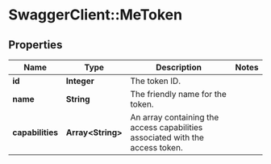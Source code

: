 # SwaggerClient::MeToken

## Properties
Name | Type | Description | Notes
------------ | ------------- | ------------- | -------------
**id** | **Integer** | The token ID. | 
**name** | **String** | The friendly name for the token. | 
**capabilities** | **Array&lt;String&gt;** | An array containing the access capabilities associated with the access token. | 

